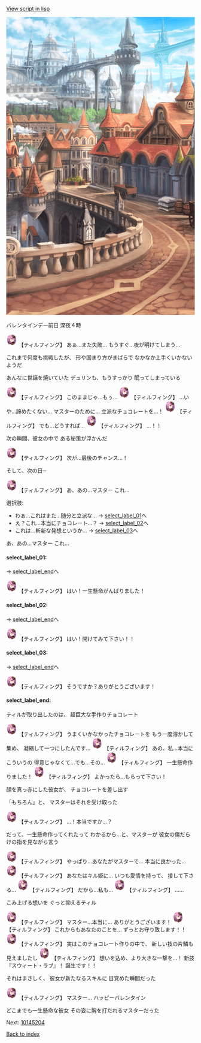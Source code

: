[View script in lisp](../scripts/10145203.txt)

![town.png](../images/backgrounds/town.png)

バレンタインデー前日
深夜４時

<img src="../images/units/101451.png" alt="101451.png" height="34"/>
【ティルフィング】
あぁ…また失敗…
もうすぐ…夜が明けてしまう…

これまで何度も挑戦したが、
形や固まり方がまばらで
なかなか上手くいかないようだ

あんなに世話を焼いていた
デュリンも、もうすっかり
眠ってしまっている

<img src="../images/units/101451.png" alt="101451.png" height="34"/>
【ティルフィング】
このままじゃ…もぅ…

<img src="../images/units/101451.png" alt="101451.png" height="34"/>
【ティルフィング】
…いや…諦めたくない…
マスターのために…
立派なチョコレートを…！

<img src="../images/units/101451.png" alt="101451.png" height="34"/>
【ティルフィング】
でも…どうすれば…

<img src="../images/units/101451.png" alt="101451.png" height="34"/>
【ティルフィング】
…！！

次の瞬間、彼女の中で
ある秘策が浮かんだ

<img src="../images/units/101451.png" alt="101451.png" height="34"/>
【ティルフィング】
次が…最後のチャンス…！

そして、次の日─

<img src="../images/units/101451.png" alt="101451.png" height="34"/>
【ティルフィング】
あ、あの…マスター
これ…

選択肢:
- わぁ…これはまた…随分と立派な… → [select_label_01](#select_label_01)へ
- え？これ…本当にチョコレート…？ → [select_label_02](#select_label_02)へ
- これは…斬新な発想というか… → [select_label_03](#select_label_03)へ

あ、あの…マスター
これ…

#### select_label_01:
 → [select_label_end](#select_label_end)へ

<img src="../images/units/101451.png" alt="101451.png" height="34"/>
【ティルフィング】
はい！一生懸命がんばりました！

#### select_label_02:
 → [select_label_end](#select_label_end)へ

<img src="../images/units/101451.png" alt="101451.png" height="34"/>
【ティルフィング】
はい！開けてみて下さい！！

#### select_label_03:
 → [select_label_end](#select_label_end)へ

<img src="../images/units/101451.png" alt="101451.png" height="34"/>
【ティルフィング】
そうですか？ありがとうございます！

#### select_label_end:

ティルが取り出したのは、
超巨大な手作りチョコレート

<img src="../images/units/101451.png" alt="101451.png" height="34"/>
【ティルフィング】
うまくいかなかったチョコレートを
もう一度溶かして集め、
凝縮して一つにしたんです…

<img src="../images/units/101451.png" alt="101451.png" height="34"/>
【ティルフィング】
あの、私…本当にこういうの
得意じゃなくて…でも…その…

<img src="../images/units/101451.png" alt="101451.png" height="34"/>
【ティルフィング】
一生懸命作りました！

<img src="../images/units/101451.png" alt="101451.png" height="34"/>
【ティルフィング】
よかったら…もらって下さい！

顔を真っ赤にした彼女が、
チョコレートを差し出す

「もちろん」と、
マスターはそれを受け取った

<img src="../images/units/101451.png" alt="101451.png" height="34"/>
【ティルフィング】
…！本当ですか…？

だって、一生懸命作ってくれたって
わかるから…と、マスターが
彼女の傷だらけの指を見ながら言う

<img src="../images/units/101451.png" alt="101451.png" height="34"/>
【ティルフィング】
やっぱり…あなたがマスターで…
本当に良かった…

<img src="../images/units/101451.png" alt="101451.png" height="34"/>
【ティルフィング】
あなたはキル姫に…
いつも愛情を持って、
接して下さる…

<img src="../images/units/101451.png" alt="101451.png" height="34"/>
【ティルフィング】
だから…私も…

<img src="../images/units/101451.png" alt="101451.png" height="34"/>
【ティルフィング】
……

こみ上げる想いを
ぐっと抑えるティル

<img src="../images/units/101451.png" alt="101451.png" height="34"/>
【ティルフィング】
マスター…本当に…
ありがとうございます！

<img src="../images/units/101451.png" alt="101451.png" height="34"/>
【ティルフィング】
これからもあなたのことを…
ずっとお守り致します！！

<img src="../images/units/101451.png" alt="101451.png" height="34"/>
【ティルフィング】
実はこのチョコレート作りの中で、
新しい技の片鱗も見えましたし

<img src="../images/units/101451.png" alt="101451.png" height="34"/>
【ティルフィング】
想いを込め、より大きな一撃を…！
新技『スウィート・ラブ』！
誕生です！！

それはまさしく、
彼女が新たなるスキルに
目覚めた瞬間だった

<img src="../images/units/101451.png" alt="101451.png" height="34"/>
【ティルフィング】
マスター…
ハッピーバレンタイン

どこまでも一生懸命な彼女
その姿に胸を打たれるマスターだった

Next: [10145204](10145204.md)

[Back to index](index.md)
